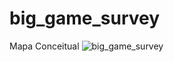 # big_game_survey

Mapa Conceitual
![big_game_survey](https://github.com/gefersonholdorf/big_game_survey/assets/68699314/fe55d00b-837c-4c7f-9108-2a25f997d2e7)
